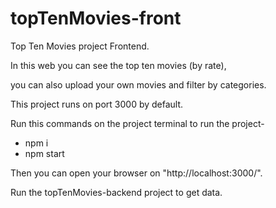 # topTenMovies-front

Top Ten Movies project Frontend.

In this web you can see the top ten movies (by rate),

you can also upload your own movies and filter by categories.




This project runs on port 3000 by default.

Run this commands on the project terminal to run the project-

- npm i
- npm start

Then you can open your browser on "http://localhost:3000/". 

Run the topTenMovies-backend project to get data.

